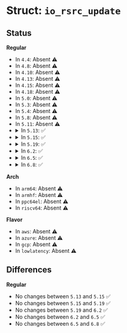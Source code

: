 # Struct: <code>io_rsrc_update</code>

## Status
<b>Regular</b>
<ul>
<li>
In <code>4.4</code>: Absent ⚠️
</li>
<li>
In <code>4.8</code>: Absent ⚠️
</li>
<li>
In <code>4.10</code>: Absent ⚠️
</li>
<li>
In <code>4.13</code>: Absent ⚠️
</li>
<li>
In <code>4.15</code>: Absent ⚠️
</li>
<li>
In <code>4.18</code>: Absent ⚠️
</li>
<li>
In <code>5.0</code>: Absent ⚠️
</li>
<li>
In <code>5.3</code>: Absent ⚠️
</li>
<li>
In <code>5.4</code>: Absent ⚠️
</li>
<li>
In <code>5.8</code>: Absent ⚠️
</li>
<li>
In <code>5.11</code>: Absent ⚠️
</li>
<li>
<details>
<summary>In <code>5.13</code>: ✅</summary>

```c
struct io_rsrc_update {
    struct file *file;
    u64 arg;
    u32 nr_args;
    u32 offset;
};
```
</details>
</li>
<li>
<details>
<summary>In <code>5.15</code>: ✅</summary>

```c
struct io_rsrc_update {
    struct file *file;
    u64 arg;
    u32 nr_args;
    u32 offset;
};
```
</details>
</li>
<li>
<details>
<summary>In <code>5.19</code>: ✅</summary>

```c
struct io_rsrc_update {
    struct file *file;
    u64 arg;
    u32 nr_args;
    u32 offset;
};
```
</details>
</li>
<li>
<details>
<summary>In <code>6.2</code>: ✅</summary>

```c
struct io_rsrc_update {
    struct file *file;
    u64 arg;
    u32 nr_args;
    u32 offset;
};
```
</details>
</li>
<li>
<details>
<summary>In <code>6.5</code>: ✅</summary>

```c
struct io_rsrc_update {
    struct file *file;
    u64 arg;
    u32 nr_args;
    u32 offset;
};
```
</details>
</li>
<li>
<details>
<summary>In <code>6.8</code>: ✅</summary>

```c
struct io_rsrc_update {
    struct file *file;
    u64 arg;
    u32 nr_args;
    u32 offset;
};
```
</details>
</li>
</ul>
<b>Arch</b>
<ul>
<li>
In <code>arm64</code>: Absent ⚠️
</li>
<li>
In <code>armhf</code>: Absent ⚠️
</li>
<li>
In <code>ppc64el</code>: Absent ⚠️
</li>
<li>
In <code>riscv64</code>: Absent ⚠️
</li>
</ul>
<b>Flavor</b>
<ul>
<li>
In <code>aws</code>: Absent ⚠️
</li>
<li>
In <code>azure</code>: Absent ⚠️
</li>
<li>
In <code>gcp</code>: Absent ⚠️
</li>
<li>
In <code>lowlatency</code>: Absent ⚠️
</li>
</ul>

## Differences
<b>Regular</b>
<ul>
<li>
No changes between <code>5.13</code> and <code>5.15</code> ✅
</li>
<li>
No changes between <code>5.15</code> and <code>5.19</code> ✅
</li>
<li>
No changes between <code>5.19</code> and <code>6.2</code> ✅
</li>
<li>
No changes between <code>6.2</code> and <code>6.5</code> ✅
</li>
<li>
No changes between <code>6.5</code> and <code>6.8</code> ✅
</li>
</ul>
